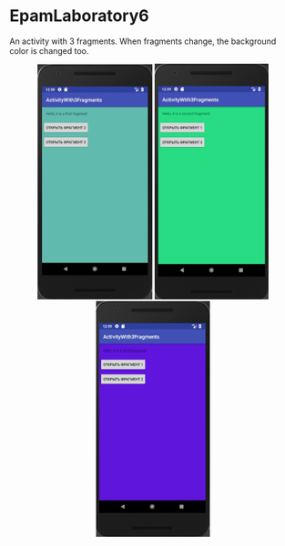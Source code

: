 # EpamLaboratory6
An activity with 3 fragments. When fragments change, the background color is changed too.
<p align="center">
  <img padding="24px" src="https://github.com/natalliarad/EpamLaboratory6/blob/master/fragment_1.jpg" width="202"/>
  <img padding="24px" src="https://github.com/natalliarad/EpamLaboratory6/blob/master/fragment_2.jpg" width="200"/>
  <img padding="24px" src="https://github.com/natalliarad/EpamLaboratory6/blob/master/fragment_3.jpg" width="200"/>
</p>
